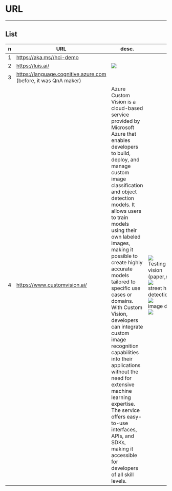 # URL

---

## List
|n|URL|desc.|O/P|
|-|---|-----|---|
|1|https://aka.ms//hci-demo|
|2|https://luis.ai/|<img src="https://i.imgur.com/QDp1hds.png">
|3|https://language.cognitive.azure.com<br/>(before, it was QnA maker)
|4|https://www.customvision.ai/|Azure Custom Vision is a cloud-based service provided by Microsoft Azure that enables developers to build, deploy, and manage custom image classification and object detection models. It allows users to train models using their own labeled images, making it possible to create highly accurate models tailored to specific use cases or domains. With Custom Vision, developers can integrate custom image recognition capabilities into their applications without the need for extensive machine learning expertise. The service offers easy-to-use interfaces, APIs, and SDKs, making it accessible for developers of all skill levels.|<img src="https://i.imgur.com/3AJfxKy.png"><br/>Testing our custom vision (paper,rock,scissors):<br/><img src="https://i.imgur.com/uaRDxmI.png"><br/>street hockey ball detection<br/><img src="https://i.imgur.com/NEpWcGL.png"><br/>image details:<br/><img src="https://i.imgur.com/0OrHWtq.png">|
